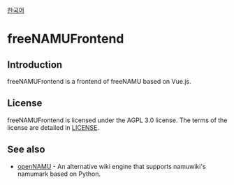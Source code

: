 [한국어](./README_ko.md)
# freeNAMUFrontend

## Introduction
freeNAMUFrontend is a frontend of freeNAMU based on Vue.js.

## License
freeNAMUFrontend is licensed under the AGPL 3.0 license. The terms of the license are detailed in [LICENSE](./LICENSE).

## See also
* [openNAMU](https://github.com/openNAMU/openNAMU) - An alternative wiki engine that supports namuwiki's namumark based on Python.
